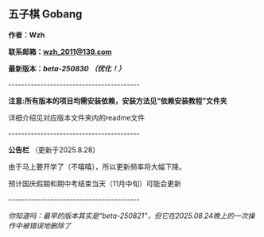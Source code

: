 ## 五子棋 Gobang

**作者：Wzh**

**联系邮箱：wzh_2011@139.com**

**最新版本：*beta-250830 （优化！）***

\-----------------------------------------

**注意:所有版本的项目均需安装依赖，安装方法见“依赖安装教程”文件夹**

详细介绍见对应版本文件夹内的readme文件

\-----------------------------------------

**公告栏** （更新于2025.8.28）

由于马上要开学了（不嘻嘻），所以更新频率将大幅下降。

预计国庆假期和期中考结束当天（11月中旬）可能会更新

\-----------------------------------------

*你知道吗：最早的版本其实是“beta-250821”，但它在2025.08.24晚上的一次操作中被错误地删除了*
